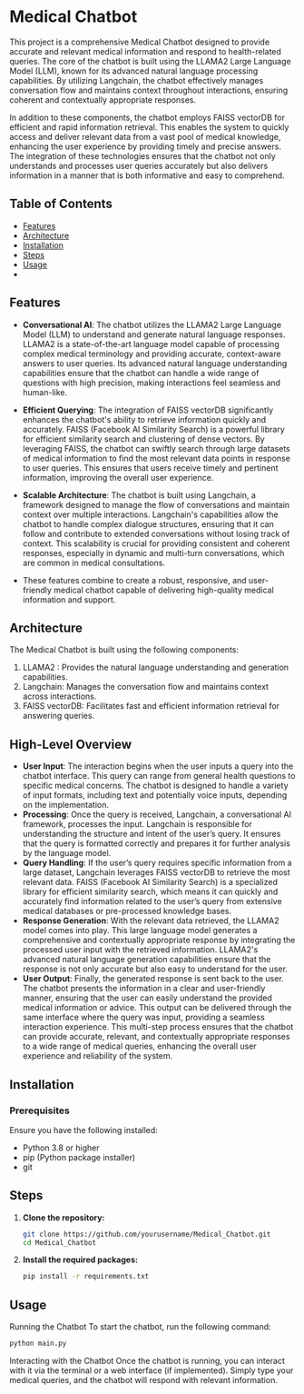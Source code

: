 # Medical Chatbot
This project is a comprehensive Medical Chatbot designed to provide accurate and relevant medical information and respond to health-related queries. The core of the chatbot is built using the LLAMA2 Large Language Model (LLM), known for its advanced natural language processing capabilities. By utilizing Langchain, the chatbot effectively manages conversation flow and maintains context throughout interactions, ensuring coherent and contextually appropriate responses.

In addition to these components, the chatbot employs FAISS vectorDB for efficient and rapid information retrieval. This enables the system to quickly access and deliver relevant data from a vast pool of medical knowledge, enhancing the user experience by providing timely and precise answers. The integration of these technologies ensures that the chatbot not only understands and processes user queries accurately but also delivers information in a manner that is both informative and easy to comprehend.

## Table of Contents
- [Features](#features)
- [Architecture](#architecture)
- [Installation](#installation)
- [Steps](#steps)
- [Usage](#usage)
- 
## Features
- **Conversational AI**:
The chatbot utilizes the LLAMA2 Large Language Model (LLM) to understand and generate natural language responses. LLAMA2 is a state-of-the-art language model capable of processing complex medical terminology and providing accurate, context-aware answers to user queries. Its advanced natural language understanding capabilities ensure that the chatbot can handle a wide range of questions with high precision, making interactions feel seamless and human-like.

- **Efficient Querying**:
The integration of FAISS vectorDB significantly enhances the chatbot's ability to retrieve information quickly and accurately. FAISS (Facebook AI Similarity Search) is a powerful library for efficient similarity search and clustering of dense vectors. By leveraging FAISS, the chatbot can swiftly search through large datasets of medical information to find the most relevant data points in response to user queries. This ensures that users receive timely and pertinent information, improving the overall user experience.

- **Scalable Architecture**:
The chatbot is built using Langchain, a framework designed to manage the flow of conversations and maintain context over multiple interactions. Langchain's capabilities allow the chatbot to handle complex dialogue structures, ensuring that it can follow and contribute to extended conversations without losing track of context. This scalability is crucial for providing consistent and coherent responses, especially in dynamic and multi-turn conversations, which are common in medical consultations.

- These features combine to create a robust, responsive, and user-friendly medical chatbot capable of delivering high-quality medical information and support.
  
## Architecture
The Medical Chatbot is built using the following components:
1) LLAMA2 : Provides the natural language understanding and generation capabilities.
2) Langchain: Manages the conversation flow and maintains context across interactions.
3) FAISS vectorDB: Facilitates fast and efficient information retrieval for answering queries.

## High-Level Overview
- **User Input**:
The interaction begins when the user inputs a query into the chatbot interface. This query can range from general health questions to specific medical concerns. The chatbot is designed to handle a variety of input formats, including text and potentially voice inputs, depending on the implementation.
- **Processing**:
Once the query is received, Langchain, a conversational AI framework, processes the input. Langchain is responsible for understanding the structure and intent of the user’s query. It ensures that the query is formatted correctly and prepares it for further analysis by the language model.
- **Query Handling**:
If the user’s query requires specific information from a large dataset, Langchain leverages FAISS vectorDB to retrieve the most relevant data. FAISS (Facebook AI Similarity Search) is a specialized library for efficient similarity search, which means it can quickly and accurately find information related to the user’s query from extensive medical databases or pre-processed knowledge bases.
- **Response Generation**:
With the relevant data retrieved, the LLAMA2 model comes into play. This large language model generates a comprehensive and contextually appropriate response by integrating the processed user input with the retrieved information. LLAMA2's advanced natural language generation capabilities ensure that the response is not only accurate but also easy to understand for the user.
- **User Output**:
Finally, the generated response is sent back to the user. The chatbot presents the information in a clear and user-friendly manner, ensuring that the user can easily understand the provided medical information or advice. This output can be delivered through the same interface where the query was input, providing a seamless interaction experience.
This multi-step process ensures that the chatbot can provide accurate, relevant, and contextually appropriate responses to a wide range of medical queries, enhancing the overall user experience and reliability of the system.
   
## Installation
### Prerequisites
Ensure you have the following installed:
- Python 3.8 or higher
- pip (Python package installer)
- git
  
## Steps
1. **Clone the repository:**

    ```bash
    git clone https://github.com/yourusername/Medical_Chatbot.git
    cd Medical_Chatbot
    ```
2. **Install the required packages:**

    ```bash
    pip install -r requirements.txt
    ```
## Usage
Running the Chatbot
To start the chatbot, run the following command:

```bash
python main.py
```
Interacting with the Chatbot
Once the chatbot is running, you can interact with it via the terminal or a web interface (if implemented). Simply type your medical queries, and the chatbot will respond with relevant information.
